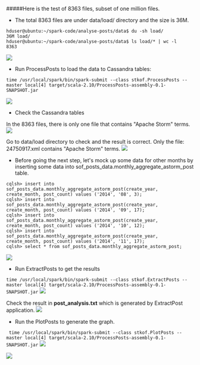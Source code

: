 #####Here is the test of 8363 files, subset of one million files. 

* The total 8363 files are under data/load/ directory and the size is 36M.
```
hduser@ubuntu:~/spark-code/analyse-posts/data$ du -sh load/
36M	load/
hduser@ubuntu:~/spark-code/analyse-posts/data$ ls load/* | wc -l
8363
```
![](https://cloud.githubusercontent.com/assets/13358534/8842331/bc6ff7a8-30c6-11e5-9ed9-ecf6dbc60aa4.png)

* Run ProcessPosts to load the data to Cassandra tables:

`time /usr/local/spark/bin/spark-submit --class stkof.ProcessPosts --master local[4] target/scala-2.10/ProcessPosts-assembly-0.1-SNAPSHOT.jar`

![](https://cloud.githubusercontent.com/assets/13358534/8842423/14562f7c-30c8-11e5-8f00-a0a85c90e7ea.png)

* Check the Cassandra tables

In the 8363 files, there is only one file that contains "Apache Storm" terms. 
![](https://cloud.githubusercontent.com/assets/13358534/8842570/d04d1c6c-30c9-11e5-8d26-1aa9e68cc290.png)

Go to data/load directory to check and the result is correct. Only the file: 24750917.xml contains "Apache Storm" terms.
![](https://cloud.githubusercontent.com/assets/13358534/8842664/039af2d2-30cb-11e5-8697-61457998dc19.png)

* Before going the next step, let's mock up some data for other months by inserting some data into sof_posts_data.monthly_aggregate_astorm_post table. 
```
cqlsh> insert into sof_posts_data.monthly_aggregate_astorm_post(create_year, create_month, post_count) values ('2014', '08', 3);
cqlsh> insert into sof_posts_data.monthly_aggregate_astorm_post(create_year, create_month, post_count) values ('2014', '09', 17);
cqlsh> insert into sof_posts_data.monthly_aggregate_astorm_post(create_year, create_month, post_count) values ('2014', '10', 12);
cqlsh> insert into sof_posts_data.monthly_aggregate_astorm_post(create_year, create_month, post_count) values ('2014', '11', 17);
cqlsh> select * from sof_posts_data.monthly_aggregate_astorm_post;
```
![](https://cloud.githubusercontent.com/assets/13358534/8842749/1c3fa0a2-30cc-11e5-8d80-02bc362599d5.png)

* Run ExtractPosts to get the results

`time /usr/local/spark/bin/spark-submit --class stkof.ExtractPosts --master local[4] target/scala-2.10/ProcessPosts-assembly-0.1-SNAPSHOT.jar`
![](https://cloud.githubusercontent.com/assets/13358534/8842813/295f7b4e-30cd-11e5-858e-d218654d2104.png)

Check the result in **post_analysis.txt** which is generated by ExtractPost application.
![](https://cloud.githubusercontent.com/assets/13358534/8842852/c090b712-30cd-11e5-861b-7b66eb12c147.png)

* Run the PlotPosts to generate the graph.

` time /usr/local/spark/bin/spark-submit --class stkof.PlotPosts --master local[4] target/scala-2.10/ProcessPosts-assembly-0.1-SNAPSHOT.jar`
![](https://cloud.githubusercontent.com/assets/13358534/8842987/847119c8-30cf-11e5-8604-0e43a906fe1a.png)


![](https://cloud.githubusercontent.com/assets/13358534/8842960/1b47035e-30cf-11e5-9955-dcabedb9d7f5.png)
